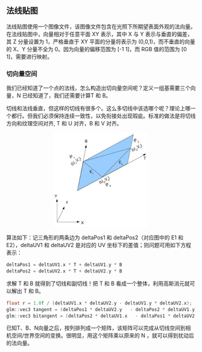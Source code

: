 ## 法线贴图

法线贴图使用一个图像文件，该图像文件包含在光照下所期望表面外观的法向量。在法线贴图中，向量相对于任意平面 XY 表示，其中 X 与 Y 表示与垂直的偏差，其 Z 分量设置为 1，严格垂直于 XY 平面的分量将表示为 (0,0,1)，而不垂直的向量的 X、Y 分量不全为 0。因为向量的偏移范围为 [-1 1]，而 RGB 值的范围为 [0 1]，需要进行映射。

### 切向量空间

我们已经知道了一个点的法线，怎么构造出切向量空间呢？定义一组基需要三个向量，N 已经知道了，我们还需要计算T 和 B。

切线和法线垂直，但这样的切线有很多个。这么多切线中该选哪个呢？理论上哪一个都行。但我们必须保持连续一致性，以免衔接处出现瑕疵。标准的做法是将切线方向和纹理空间对齐, T 和 U 对齐，B 和 V 对齐。

<p align="center">
  <img width="50%" height="50%" src="./assets/TBN.jpg">
</p>

算法如下：记三角形的两条边为 deltaPos1 和 deltaPos2（对应图中的 E1 和 E2），deltaUV1 和 deltaUV2 是对应的 UV 坐标下的差值；则问题可用如下方程表示：

```cpp
deltaPos1 = deltaUV1.x * T + deltaUV1.y * B
deltaPos2 = deltaUV2.x * T + deltaUV2.y * B
```

求解 T 和 B 就得到了切线和副切线！把 T 和 B 看成一个整体，利用高斯消元就可以解出 T 和 B。

```cpp
float r = 1.0f / (deltaUV1.x * deltaUV2.y - deltaUV1.y * deltaUV2.x);
glm::vec3 tangent = (deltaPos1 * deltaUV2.y   - deltaPos2 * deltaUV1.y)*r;
glm::vec3 bitangent = (deltaPos2 * deltaUV1.x   - deltaPos1 * deltaUV2.x)*r;
```

已知T、B、N向量之后，按列排列成一个矩阵，该矩阵可以完成从切线空间到相机空间/世界空间的变换。很明显，用这个矩阵乘以原来的 N ，就可以得到扰动后的法向量。

